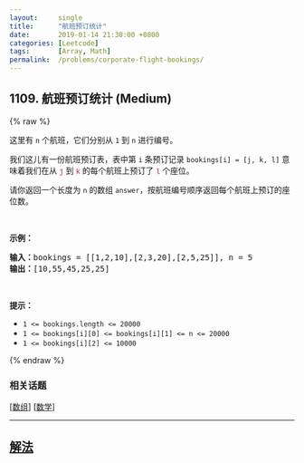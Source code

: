 ```yaml
---
layout:     single
title:      "航班预订统计"
date:       2019-01-14 21:30:00 +0800
categories: [Leetcode]
tags:       [Array, Math]
permalink:  /problems/corporate-flight-bookings/
---
```


## 1109. 航班预订统计 (Medium)

{% raw %}

<p>这里有 <code>n</code> 个航班，它们分别从 <code>1</code> 到 <code>n</code> 进行编号。</p>

<p>我们这儿有一份航班预订表，表中第 <code>i</code> 条预订记录 <code>bookings[i] = [j, k, l]</code> 意味着我们在从 <font color="#c7254e" face="Menlo, Monaco, Consolas, Courier New, monospace"><span style="font-size: 12.6px; background-color: rgb(249, 242, 244);">j</span></font> 到 <font color="#c7254e" face="Menlo, Monaco, Consolas, Courier New, monospace"><span style="font-size: 12.6px; background-color: rgb(249, 242, 244);">k</span></font> 的每个航班上预订了 <font color="#c7254e" face="Menlo, Monaco, Consolas, Courier New, monospace"><span style="font-size: 12.6px; background-color: rgb(249, 242, 244);">l</span></font> 个座位。</p>

<p>请你返回一个长度为 <code>n</code> 的数组 <code>answer</code>，按航班编号顺序返回每个航班上预订的座位数。</p>

<p> </p>

<p><strong>示例：</strong></p>

<pre>
<strong>输入：</strong>bookings = [[1,2,10],[2,3,20],[2,5,25]], n = 5
<strong>输出：</strong>[10,55,45,25,25]
</pre>

<p> </p>

<p><strong>提示：</strong></p>

<ul>
	<li><code>1 <= bookings.length <= 20000</code></li>
	<li><code>1 <= bookings[i][0] <= bookings[i][1] <= n <= 20000</code></li>
	<li><code>1 <= bookings[i][2] <= 10000</code></li>
</ul>

{% endraw %}

### 相关话题
  [[数组](https://github.com/openset/leetcode/tree/master/tag/array/README.md)]
  [[数学](https://github.com/openset/leetcode/tree/master/tag/math/README.md)]

---

## [解法](https://github.com/openset/leetcode/tree/master/problems/corporate-flight-bookings)
